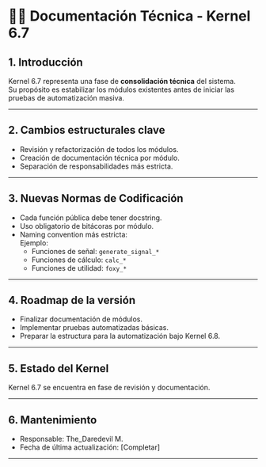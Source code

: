 # 🧙‍♂️ Documentación Técnica - Kernel 6.7

## 1. Introducción

Kernel 6.7 representa una fase de **consolidación técnica** del sistema.  
Su propósito es estabilizar los módulos existentes antes de iniciar las pruebas de automatización masiva.

---

## 2. Cambios estructurales clave

- Revisión y refactorización de todos los módulos.
- Creación de documentación técnica por módulo.
- Separación de responsabilidades más estricta.

---

## 3. Nuevas Normas de Codificación

- Cada función pública debe tener docstring.
- Uso obligatorio de bitácoras por módulo.
- Naming convention más estricta:  
  Ejemplo:  
  - Funciones de señal: `generate_signal_*`  
  - Funciones de cálculo: `calc_*`  
  - Funciones de utilidad: `foxy_*`

---

## 4. Roadmap de la versión

- Finalizar documentación de módulos.
- Implementar pruebas automatizadas básicas.
- Preparar la estructura para la automatización bajo Kernel 6.8.

---

## 5. Estado del Kernel

Kernel 6.7 se encuentra en fase de revisión y documentación.

---

## 6. Mantenimiento

- Responsable: The_Daredevil M.
- Fecha de última actualización: [Completar]

---
